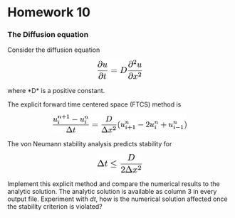 # Homework 10
### The Diffusion equation


Consider the diffusion equation
<p align="center">
<img src="stuffy_stuff/f1.png" width="100">
</p>
where *D* is a positive constant.

The explicit forward time centered space (FTCS)
method is
<p align="center">
<img src="stuffy_stuff/f2.png" width="300">
</p>

The von Neumann stability analysis predicts stability for
<p align="center">
<img src="stuffy_stuff/f3.png" width="100">
</p>

Implement this explicit method and compare the numerical results to the analytic solution. The analytic solution is available as column 3 in every output file. Experiment with *dt*, how is the numerical solution affected once the stability criterion is violated?
